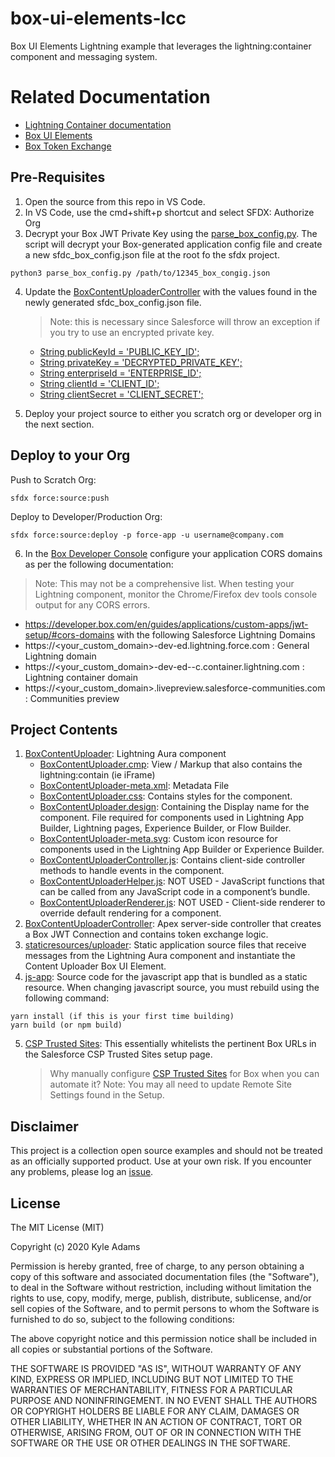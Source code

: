 # box-ui-elements-lcc
Box UI Elements Lightning example that leverages the lightning:container component and messaging system.

# Related Documentation
   * [Lightning Container documentation](https://developer.salesforce.com/docs/component-library/bundle/lightning:container)
   * [Box UI Elements](https://developer.box.com/en/guides/embed/ui-elements/)
   * [Box Token Exchange](https://developer.box.com/en/guides/embed/ui-elements/access/)

## Pre-Requisites

1. Open the source from this repo in VS Code.
2. In VS Code, use the cmd+shift+p shortcut and select SFDX: Authorize Org
3. Decrypt your Box JWT Private Key using the [parse_box_config.py](/scripts/parse_box_config.py). The script will decrypt your Box-generated application config file and create a new sfdc_box_config.json file at the root fo the sfdx project.
```
python3 parse_box_config.py /path/to/12345_box_congig.json
```
4. Update the [BoxContentUploaderController](/force-app/main/default/classes/BoxContentUploaderController.cls) with the values found in the newly generated sfdc_box_config.json file.
    > Note: this is necessary since Salesforce will throw an exception if you try to use an encrypted private key.

    * [String publicKeyId = 'PUBLIC_KEY_ID';](/force-app/main/default/classes/BoxContentUploaderController.cls#L9)
    * [String privateKey = 'DECRYPTED_PRIVATE_KEY';](/force-app/main/default/classes/BoxContentUploaderController.cls#L10)
    * [String enterpriseId = 'ENTERPRISE_ID';](/force-app/main/default/classes/BoxContentUploaderController.cls#L11)
    * [String clientId = 'CLIENT_ID';](/force-app/main/default/classes/BoxContentUploaderController.cls#L12)
    * [String clientSecret = 'CLIENT_SECRET';](/force-app/main/default/classes/BoxContentUploaderController.cls#L13)
5. Deploy your project source to either you scratch org or developer org in the next section.

## Deploy to your Org
Push to Scratch Org:
```
sfdx force:source:push
```

Deploy to Developer/Production Org:
```
sfdx force:source:deploy -p force-app -u username@company.com
```
6. In the [Box Developer Console](https://account.box.com/developers/services) configure your application CORS domains as per the following documentation:
  > Note: This may not be a comprehensive list. When testing your Lightning component, monitor the Chrome/Firefox dev tools console output for any CORS errors.

  * https://developer.box.com/en/guides/applications/custom-apps/jwt-setup/#cors-domains with the following Salesforce Lightning Domains
  * https://<your_custom_domain>-dev-ed.lightning.force.com : General Lightning domain
  * https://<your_custom_domain>-dev-ed--c.container.lightning.com : Lightning container domain
  * https://<your_custom_domain>.livepreview.salesforce-communities.com : Communities preview


## Project Contents
1. [BoxContentUploader](/force-app/main/default/aura/BoxContentUploader): Lightning Aura component
    * [BoxContentUploader.cmp](/force-app/main/default/aura/BoxContentUploader/BoxContentUploader.cmp): View / Markup that also contains the lightning:contain (ie iFrame)
    * [BoxContentUploader-meta.xml](/force-app/main/default/aura/BoxContentUploader/BoxContentUploader.cmp-meta.xml): Metadata File
    * [BoxContentUploader.css](/force-app/main/default/aura/BoxContentUploader/BoxContentUploader.css): Contains styles for the component.
    * [BoxContentUploader.design](/force-app/main/default/aura/BoxContentUploader/BoxContentUploader.cmp): Containing the Display name for the component. File required for components used in Lightning App Builder, Lightning pages, Experience Builder, or Flow Builder.
    * [BoxContentUploader-meta.svg](/force-app/main/default/aura/BoxContentUploader/BoxContentUploader.cmp): Custom icon resource for components used in the Lightning App Builder or Experience Builder.
    * [BoxContentUploaderController.js](/force-app/main/default/aura/BoxContentUploader/BoxContentUploader.cmp): Contains client-side controller methods to handle events in the component.
    * [BoxContentUploaderHelper.js](/force-app/main/default/aura/BoxContentUploader/BoxContentUploader.cmp): NOT USED - JavaScript functions that can be called from any JavaScript code in a component’s bundle.
    * [BoxContentUploaderRenderer.js](/force-app/main/default/aura/BoxContentUploader/BoxContentUploader.cmp): NOT USED - Client-side renderer to override default rendering for a component.
2. [BoxContentUploaderController](/force-app/main/default/classes/BoxContentUploaderController.cls): Apex server-side controller that creates a Box JWT Connection and contains token exchange logic.
3. [staticresources/uploader](/force-app/main/default/staticresources/uploader): Static application source files that receive messages from the Lightning Aura component and instantiate the Content Uploader Box UI Element.
4. [js-app](/js-app): Source code for the javascript app that is bundled as a static resource. When changing javascript source, you must rebuild using the following command:
```
yarn install (if this is your first time building)
yarn build (or npm build)
```
5. [CSP Trusted Sites](/force-app/main/default/cspTrustedSites): This essentially whitelists the pertinent Box URLs in the Salesforce CSP Trusted Sites setup page.
    > Why manually configure [CSP Trusted Sites](https://help.salesforce.com/articleView?id=csp_trusted_sites.htm) for Box when you can automate it?
    > Note: You may all need to update Remote Site Settings found in the Setup.


## Disclaimer
This project is a collection open source examples and should not be treated as an officially supported product. Use at your own risk. If you encounter any problems, please log an [issue](https://github.com/kylefernandadams/box-salesforce-blueprints/issues).

## License

The MIT License (MIT)

Copyright (c) 2020 Kyle Adams

Permission is hereby granted, free of charge, to any person obtaining a copy of this software and associated documentation files (the "Software"), to deal in the Software without restriction, including without limitation the rights to use, copy, modify, merge, publish, distribute, sublicense, and/or sell copies of the Software, and to permit persons to whom the Software is furnished to do so, subject to the following conditions:

The above copyright notice and this permission notice shall be included in all copies or substantial portions of the Software.

THE SOFTWARE IS PROVIDED "AS IS", WITHOUT WARRANTY OF ANY KIND, EXPRESS OR IMPLIED, INCLUDING BUT NOT LIMITED TO THE WARRANTIES OF MERCHANTABILITY, FITNESS FOR A PARTICULAR PURPOSE AND NONINFRINGEMENT. IN NO EVENT SHALL THE AUTHORS OR COPYRIGHT HOLDERS BE LIABLE FOR ANY CLAIM, DAMAGES OR OTHER LIABILITY, WHETHER IN AN ACTION OF CONTRACT, TORT OR OTHERWISE, ARISING FROM, OUT OF OR IN CONNECTION WITH THE SOFTWARE OR THE USE OR OTHER DEALINGS IN THE SOFTWARE.
